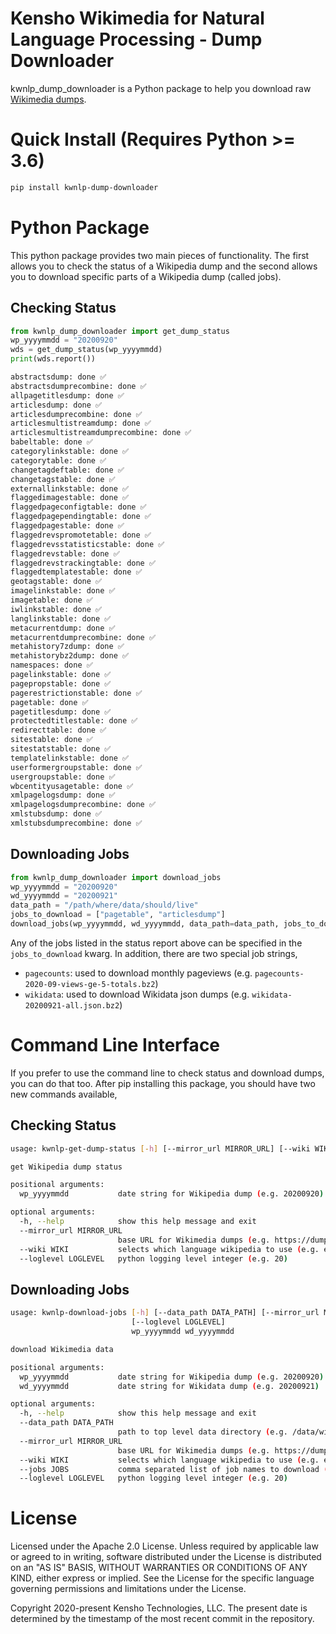 # Kensho Wikimedia for Natural Language Processing - Dump Downloader

kwnlp_dump_downloader is a Python package to help you download raw [Wikimedia dumps](https://dumps.wikimedia.org/).

# Quick Install (Requires Python >= 3.6)

```bash
pip install kwnlp-dump-downloader
```

# Python Package

This python package provides two main pieces of functionality.  The first allows you to check the status of a Wikipedia dump and the second allows you to download specific parts of a Wikipedia dump (called jobs).

## Checking Status

```python
from kwnlp_dump_downloader import get_dump_status
wp_yyyymmdd = "20200920"
wds = get_dump_status(wp_yyyymmdd)
print(wds.report())
```

```bash
abstractsdump: done ✅
abstractsdumprecombine: done ✅
allpagetitlesdump: done ✅
articlesdump: done ✅
articlesdumprecombine: done ✅
articlesmultistreamdump: done ✅
articlesmultistreamdumprecombine: done ✅
babeltable: done ✅
categorylinkstable: done ✅
categorytable: done ✅
changetagdeftable: done ✅
changetagstable: done ✅
externallinkstable: done ✅
flaggedimagestable: done ✅
flaggedpageconfigtable: done ✅
flaggedpagependingtable: done ✅
flaggedpagestable: done ✅
flaggedrevspromotetable: done ✅
flaggedrevsstatisticstable: done ✅
flaggedrevstable: done ✅
flaggedrevstrackingtable: done ✅
flaggedtemplatestable: done ✅
geotagstable: done ✅
imagelinkstable: done ✅
imagetable: done ✅
iwlinkstable: done ✅
langlinkstable: done ✅
metacurrentdump: done ✅
metacurrentdumprecombine: done ✅
metahistory7zdump: done ✅
metahistorybz2dump: done ✅
namespaces: done ✅
pagelinkstable: done ✅
pagepropstable: done ✅
pagerestrictionstable: done ✅
pagetable: done ✅
pagetitlesdump: done ✅
protectedtitlestable: done ✅
redirecttable: done ✅
sitestable: done ✅
sitestatstable: done ✅
templatelinkstable: done ✅
userformergroupstable: done ✅
usergroupstable: done ✅
wbcentityusagetable: done ✅
xmlpagelogsdump: done ✅
xmlpagelogsdumprecombine: done ✅
xmlstubsdump: done ✅
xmlstubsdumprecombine: done ✅
```

## Downloading Jobs

```python
from kwnlp_dump_downloader import download_jobs
wp_yyyymmdd = "20200920"
wd_yyyymmdd = "20200921"
data_path = "/path/where/data/should/live"
jobs_to_download = ["pagetable", "articlesdump"]
download_jobs(wp_yyyymmdd, wd_yyyymmdd, data_path=data_path, jobs_to_download=jobs_to_download)
```

Any of the jobs listed in the status report above can be specified in the `jobs_to_download` kwarg. In addition, there are two special job strings,

* `pagecounts`: used to download monthly pageviews (e.g. `pagecounts-2020-09-views-ge-5-totals.bz2`)
* `wikidata`: used to download Wikidata json dumps (e.g. `wikidata-20200921-all.json.bz2`)


# Command Line Interface

If you prefer to use the command line to check status and download dumps, you can do that too. After pip installing this package, you should have two new commands available,

## Checking Status

```bash
usage: kwnlp-get-dump-status [-h] [--mirror_url MIRROR_URL] [--wiki WIKI] [--loglevel LOGLEVEL] wp_yyyymmdd

get Wikipedia dump status

positional arguments:
  wp_yyyymmdd           date string for Wikipedia dump (e.g. 20200920)

optional arguments:
  -h, --help            show this help message and exit
  --mirror_url MIRROR_URL
                        base URL for Wikimedia dumps (e.g. https://dumps.wikimedia.org)
  --wiki WIKI           selects which language wikipedia to use (e.g. enwiki)
  --loglevel LOGLEVEL   python logging level integer (e.g. 20)
```

## Downloading Jobs

```bash
usage: kwnlp-download-jobs [-h] [--data_path DATA_PATH] [--mirror_url MIRROR_URL] [--wiki WIKI] [--jobs JOBS]
                           [--loglevel LOGLEVEL]
                           wp_yyyymmdd wd_yyyymmdd

download Wikimedia data

positional arguments:
  wp_yyyymmdd           date string for Wikipedia dump (e.g. 20200920)
  wd_yyyymmdd           date string for Wikidata dump (e.g. 20200921)

optional arguments:
  -h, --help            show this help message and exit
  --data_path DATA_PATH
                        path to top level data directory (e.g. /data/wikimedia-ingestion)
  --mirror_url MIRROR_URL
                        base URL for Wikimedia dumps (e.g. https://dumps.wikimedia.org)
  --wiki WIKI           selects which language wikipedia to use (e.g. enwiki)
  --jobs JOBS           comma separated list of job names to download (e.g. pagecounts,pagetable)
  --loglevel LOGLEVEL   python logging level integer (e.g. 20)
```

# License

Licensed under the Apache 2.0 License. Unless required by applicable law or agreed to in writing, software distributed under the License is distributed on an "AS IS" BASIS, WITHOUT WARRANTIES OR CONDITIONS OF ANY KIND, either express or implied. See the License for the specific language governing permissions and limitations under the License.

Copyright 2020-present Kensho Technologies, LLC. The present date is determined by the timestamp of the most recent commit in the repository.

